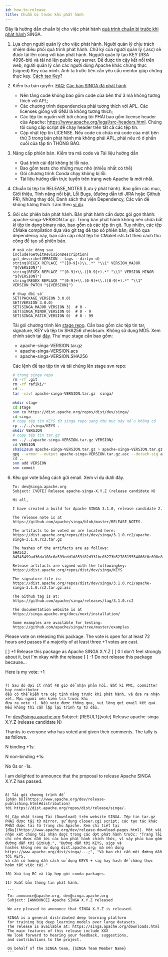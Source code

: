 ```yaml
---
id: how-to-release
title: Chuẩn bị trước khi phát hành
---
```


<!--- Licensed to the Apache Software Foundation (ASF) under one or more contributor license agreements.  See the NOTICE file distributed with this work for additional information regarding copyright ownership.  The ASF licenses this file to you under the Apache License, Version 2.0 (the "License"); you may not use this file except in compliance with the License.  You may obtain a copy of the License at http://www.apache.org/licenses/LICENSE-2.0 Unless required by applicable law or agreed to in writing, software distributed under the License is distributed on an "AS IS" BASIS, WITHOUT WARRANTIES OR CONDITIONS OF ANY KIND, either express or implied.  See the License for the specific language governing permissions and limitations under the License.  -->

Đây là hướng dẫn chuẩn bị cho việc phát hành
[quá trình chuẩn bị trước khi phát hành](https://www.apache.org/dev/release-publishing.html)
SINGA.

1. Lựa chọn người quản lý cho việc phát hành. Người quản lý chịu trách nhiệm 
   điều phối quá trình phát hành. Chữ ký của người quản lý (.asc) sẽ được tải lên cùng với
   bản phát hành. Nggười quản lý tạo KEY (RSA 4096-bit) và tải nó lên 
   public key server. Để được tin cậy kết nối trên web, người quản lý cần các người dùng Apache khác 
   chứng thực (signed) Key của mình. Anh ta trước tiên cần yêu cầu mentor giúp chứng thực key. 
   [Cách tạo Key](https://www.apache.org/dev/release-signing.html)?

2. Kiểm tra bản quyền. [FAQ](https://www.apache.org/legal/src-headers.html#faq-docs);
   [Các bản SINGA đã phát hành](https://issues.apache.org/jira/projects/SINGA/issues/SINGA-447)

   - Nền tảng code không bao gồm code của bên thứ 3 mà không tương thích với
     APL;
   - Các chương trình dependencies phải tương thích với APL. Các licenses giống với GNU là không tương thích;
   - Các tệp tin nguồn viết bởi chúng tôi PHẢI bao gồm license header của Apache:
     https://www.apache.org/legal/src-headers.html. Chúng tôi cung cấp script để chạy header trên tất cả các tệp tin. 
   - Cập nhật tệp tin LICENSE. Nếu code có chứa mã code của một bên thứ 3 trong bản phát hành mà không phải APL, phải nêu rõ ở phần cuối của tập tin THÔNG BÁO.

3. Nâng cấp phiên bản. Kiểm tra mã code và Tài liệu hướng dẫn

   - Quá trình cài đặt không bị lỗi nào.
   - Bao gồm tests cho những mục nhỏ (nhiều nhất có thể)
   - Gói chương trình Conda chạy không bị lỗi.
   - Tài liệu hướng dẫn trực tuyến trên trang web Apache là mới nhất.

4. Chuẩn bị tệp tin RELEASE_NOTES (Lưu ý phát hành). Bao gồm các mục, Giới thiệu, Tính năng nổi bật, Lỗi Bugs, (đường dẫn tới JIRA hoặc Github PR), Những thay đổi, Danh sách thư viện Dependency, Các vấn đề không tương thích. Làm theo
   [ví dụ](https://commons.apache.org/proper/commons-digester/commons-digester-3.0/RELEASE-NOTES.txt).

5. Gói các phiên bản phát hành. Bản phát hành cần được gói gọn thành:
   apache-singa-VERSION.tar.gz. Trong bản phát hành không nên chứa bất kì tệp tin dạng binary nào, bao gồm cả các tệp tin git. Tuy nhiên, các tệp CMake compilation dựa vào git tag để tạo số phiên bản; để bỏ qua dependency này, bạn cần cập nhật tệp tin CMakeLists.txt theo cách thủ công để tạo số phiên bản.

   ```
   # xoá các dòng sau 
   include(GetGitRevisionDescription)
   git_describe(VERSION --tags --dirty=-d)
   string(REGEX REPLACE "^([0-9]+)\\..*" "\\1" VERSION_MAJOR "${VERSION}")
   string(REGEX REPLACE "^[0-9]+\\.([0-9]+).*" "\\1" VERSION_MINOR "${VERSION}")
   string(REGEX REPLACE "^[0-9]+\\.[0-9]+\\.([0-9]+).*" "\\1" VERSION_PATCH "${VERSION}")

   # thay đổi số
   SET(PACKAGE_VERSION 3.0.0)
   SET(VERSION 3.0.0)
   SET(SINGA_MAJOR_VERSION 3)  # 0 -
   SET(SINGA_MINOR_VERSION 0)  # 0 - 9
   SET(SINGA_PATCH_VERSION 0)  # 0 - 99
   ```

   Tải gói chương trình lên 
   [stage repo](https://dist.apache.org/repos/dist/dev/singa/). Cần bao gồm các tệp tin tar,
   signature, KEY và tệp tin SHA256 checksum. Không sử dụng MD5. Xem chính sách tại
   [đây](https://www.apache.org/dev/release-distribution#sigs-and-sums). Thư mục
   stage  cần bao gồm: 

   - apache-singa-VERSION.tar.gz
   - apache-singa-VERSION.acs
   - apache-singa-VERSION.SHA256

   Các lệnh để tạo tệp tin và tải chúng lên stage svn repo:

   ```sh
   # trong singa repo
   rm -rf .git
   rm -rf rafiki/*
   cd ..
   tar -czvf apache-singa-VERSION.tar.gz  singa/

   mkdir stage
   cd stage
   svn co https://dist.apache.org/repos/dist/dev/singa/
   cd singa
   # copy tệp tin KEYS từ singa repo sang thư mục này nếu không có
   cp ../../singa/KEYS .
   mkdir VERSION
   # copy tệp tin tar.gz 
   mv ../../apache-singa-VERSION.tar.gz VERSION/
   cd VERSION
   sha512sum apache-singa-VERSION.tar.gz > apache-singa-VERSION.tar.gz.sha512
   gpg --armor --output apache-singa-VERSION.tar.gz.asc --detach-sig apache-singa-VERSION.tar.gz
   cd ..
   svn add VERSION
   svn commit
   ```

6) Kêu gọi vote bằng cách gửi email. Xem ví dụ dưới đây. 

   ```
   To: dev@singa.apache.org
   Subject: [VOTE] Release apache-singa-X.Y.Z (release candidate N)

   Hi all,

   I have created a build for Apache SINGA 3.1.0, release candidate 2.

   The release note is at
   https://github.com/apache/singa/blob/master/RELEASE_NOTES.

   The artifacts to be voted on are located here:
   https://dist.apache.org/repos/dist/dev/singa/3.1.0.rc2/apache-singa-3.1.0.rc2.tar.gz
    
   The hashes of the artifacts are as follows:
   SHA512: 84545499ad36da108c6a599edd1d853f82d331bc03273b5278515554866f0c698e881f956b2eabcb6b29c07fa9fa4ff1add5a777b58db8a6a2362cf383b5c04d 

   Release artifacts are signed with the followingkey:
   https://dist.apache.org/repos/dist/dev/singa/KEYS

   The signature file is:
   https://dist.apache.org/repos/dist/dev/singa/3.1.0.rc2/apache-singa-3.1.0.rc2.tar.gz.asc

   The Github tag is at:
   https://github.com/apache/singa/releases/tag/3.1.0.rc2

   The documentation website is at
   https://singa.apache.org/docs/next/installation/

   Some examples are available for testing:
   https://github.com/apache/singa/tree/master/examples
   ```

Please vote on releasing this package. The vote is open for at least 72 hours
and passes if a majority of at least three +1 votes are cast.

[ ] +1 Release this package as Apache SINGA X.Y.Z [ ] 0 I don't feel strongly
about it, but I'm okay with the release [ ] -1 Do not release this package
because...

Here is my vote: +1

```

7) Sau đó đợi ít nhất 48 giờ để nhận phản hồi. Bất kì PMC, committer hay contributor
đều có thể kiểm tra các tính năng trước khi phát hành, và đưa ra nhận xét. Mọi người nên kiểm tra trước khi
đưa ra vote +1. Nếu vote được thông qua, vui lòng gửi email kết quả. Nếu không thì cần lặp lại trình tự từ đầu. 

```

To: dev@singa.apache.org Subject: [RESULT][vote] Release apache-singa-X.Y.Z
(release candidate N)

Thanks to everyone who has voted and given their comments. The tally is as
follows.

N binding +1s: <names>

N non-binding +1s: <names>

No 0s or -1s.

I am delighted to announce that the proposal to release Apache SINGA X.Y.Z has
passed.

````

8) Tải gói chương trình để
[phân bổ](https://www.apache.org/dev/release-publishing.html#distribution)
tới https://dist.apache.org/repos/dist/release/singa/.

9) Cập nhật trang Tải (Download) trên website SINGA. Tệp tin tar.gz PHẢI được tải từ mirror, sử dụng closer.cgi script; các tạo tác khác PHẢI được tải từ trang chủ Apache. Xem chi tiết tại 
[đây](https://www.apache.org/dev/release-download-pages.html). Một vài nhận xét chúng tôi nhận được trong các đợt phát hành trước: "Trang Tải chỉ nên được dẫn tới các bản phát hành chính thức, vì vậy phải bao gồm đường dẫn tới GitHub.", "Đường dẫn tới KEYS, sigs và
hashes không nên sử dụng dist.apache.org; mà nên dùng 
https://www.apache.org/dist/singa/...;", "Và bạn chỉ cần một đường dẫn tới KEYS,
và cần có hướng dẫn cách sử dụng KEYS + sig hay hash để chứng thực hoàn tất việc tải."

10) Xoá tag RC và tập hợp gói conda packages.

11) Xuất bản thông tin phát hành.

 ```
 To: announce@apache.org, dev@singa.apache.org
 Subject: [ANNOUNCE] Apache SINGA X.Y.Z released

 We are pleased to announce that SINGA X.Y.Z is released.

 SINGA is a general distributed deep learning platform
 for training big deep learning models over large datasets.
 The release is available at: https://singa.apache.org/downloads.html
 The main features of this release include XXX
 We look forward to hearing your feedback, suggestions,
 and contributions to the project.

 On behalf of the SINGA team, {SINGA Team Member Name}
 ```
````
